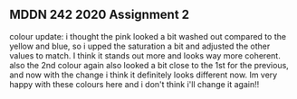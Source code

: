 ## MDDN 242 2020 Assignment 2

colour update:
i thought the pink looked a bit washed out compared to the yellow and blue, so i upped the saturation a bit and adjusted the other values to match. 
I think it stands out more and looks way more coherent. also the 2nd colour again also looked a bit close to the 1st for the previous, and now with the change i think it definitely looks different now. 
Im very happy with these colours here and i don't think i'll change it again!!